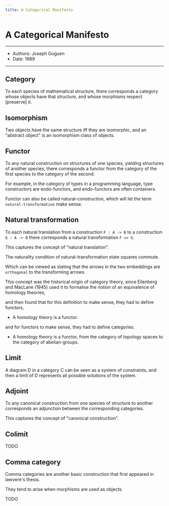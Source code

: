 ```yaml
---
title: A Categorical Manifesto
---
```


# A Categorical Manifesto

------
- Authors: Joseph Goguen
- Date: 1989
------

## Category

To each species of mathematical structure,
there corresponds a category whose objects have that structure,
and whose morphisms respect [preserve] it.

## Isomorphism

Two objects have the same structure iff they are isomorphic,
and an "abstract object" is an isomorphism class of objects.

## Functor

To any natural construction on structures of one species,
yielding structures of another species,
there corresponds a functor
from the category of the first species
to the category of the second.

For example, in the category of types in a programming language,
type constructors are endo-functors,
and endo-functors are often containers.

Functor can also be called natural-construction,
which will let the term `natural-transformation` make sense.

## Natural transformation

To each natural translation
from a construction `F : A -> B`
to a construction `G : A -> B`
there corresponds a natural transformation `F => G`.

This captures the concept of "natural translation".

The naturality condition of natural-transformation
state squares commute.

Which can be viewed as stating that
the arrows in the two embeddings
are `orthogonal` to the transforming arrows.

This concept was the historical origin of category theory,
since Eilenberg and MacLane (1945) used it to formalise
the notion of an equivalence of homology theories,

and then found that for this definition to make sense,
they had to define functors,

- A homology theory is a functor.

and for functors to make sense,
they had to define categories.

- A homology theory is a functor,
  from the category of topology spaces
  to the category of abelian-groups.

## Limit

A diagram D in a category C can be seen as a system of constraints,
and then a limit of D represents all possible solutions of the system.

## Adjoint

To any canonical construction from one species of structure to another
corresponds an adjunction between the corresponding categories.

This captures the concept of "canonical construction".

## Colimit

TODO

## Comma category

Comma categories are another basic construction that
first appeared in lawvere's thesis.

They tend to arise when morphisms are used as objects.

TODO
